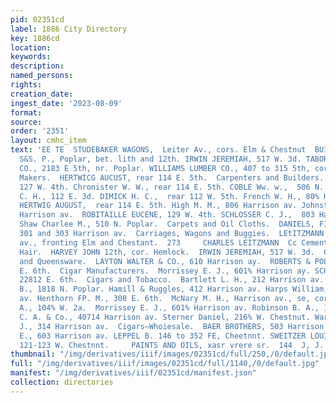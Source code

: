 ```yaml
---
pid: 02351cd
label: 1886 City Directory
key: 1886cd
location: 
keywords: 
description: 
named_persons: 
rights: 
creation_date: 
ingest_date: '2023-08-09'
format: 
source: 
order: '2351'
layout: cmhc_item
text: 'EE TE  STUDEBAKER WAGONS,  Leiter Av., cors. Elm & Chestnut  BUI Building Material.  CUTG6HALL
  S&S. P., Poplar, bet. lith and 12th. IRWIN JEREMIAH, 517 W. 3d. TABOR, PIERCE &
  CO., 2183 E 5th, nr. Poplar. WILLIAMS LUMBER CO., 407 to 315 5th, cor. Hemlock.  Cabinet
  Makers.  HERTWICG AUCUST, rear 114 E. 5th.  Carpenters and Builders.  Bell & Bartlett.
  127 W. 4th. Chronister W. W., rear 114 E. 5th. COBLE Ww. w.,  506 N. Poplar. Coffin
  C. H., 112 E. 3d. DIMICK H. C.,  rear 112 W. 5th. French W. H., 80% Harrison av.
  HERTWIG AUGUST,  rear 114 E. 5th. High M. M., 806 Harrison av. Johnston R. C., 80
  Harrison av.  ROBITAILLE EUCENE, 129 W. 4th. SCHLOSSER C. J.,  803 Harrison av.
  Shaw Charlee M., 510 N. Poplar.  Carpets and Oil Cloths.  DANIELS, FISHER & SMITH,
  301 and 303 Harrison av.  Carriages, Wagons and Buggies.  LEtITZMANN CHARLES, Leiter
  av., fronting Elm and Chestant.  273     CHARLES LEITZMANN  Cc Cement, Plaster and
  Hair.  HARVEY JOHN 12th, cor. Hemlock.  IRWIN JEREMIAH, 517 W. 3d.  China, Glass
  and Queensware.  LAYTON WALTER & CO., 610 Harrison ay.  ROBERTS & POLKINGHORN, 432
  E. 6th.  Cigar Manufacturers.  Morrissey E. J., 601% Harrison ay. SCHABELKA CHARLES,
  22812 E. 6th.  Cigars and Tobacco.  Bartlett L. H., 212 Harrison av. Campbell T.
  B., 1818 N. Poplar. Hamill & Ruggles, 412 Harrison av. Harps William, 102 Harrison
  av. Henthorn FP. M., 308 E. 6th.  McNary M. H., Harrison av., se, cor. 4th. Moffe
  A., 104% W. 2a.  Morrissey E. J., 601% Harrison av. Robinson B. A., 186 E. 6th.  Scott
  C. A. & Co., 40714 Harrison av. Sterner Daniel, 216% W. Chestnut. Warfield Samuel
  J., 314 Harrison av.  Cigars—Whoiesale.  BAER BROTHERS, 503 Harrison av. KEPPLER
  E., 603 Harrison av. LEPPEL B. 146 to 352 FE, Cheetnnt. SWEITZER LOUIS W. & CO.,
  121-123 W. Chestnnt.     PAINTS AND OILS, xasr vrere sr.  144  J, J. QUINN '
thumbnail: "/img/derivatives/iiif/images/02351cd/full/250,/0/default.jpg"
full: "/img/derivatives/iiif/images/02351cd/full/1140,/0/default.jpg"
manifest: "/img/derivatives/iiif/02351cd/manifest.json"
collection: directories
---
```

